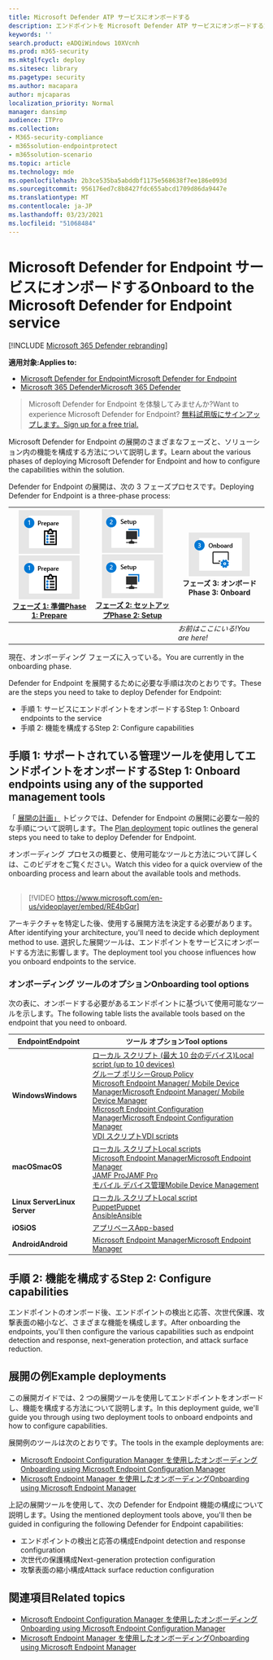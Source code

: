 ```yaml
---
title: Microsoft Defender ATP サービスにオンボードする
description: エンドポイントを Microsoft Defender ATP サービスにオンボードする方法について説明します。
keywords: ''
search.product: eADQiWindows 10XVcnh
ms.prod: m365-security
ms.mktglfcycl: deploy
ms.sitesec: library
ms.pagetype: security
ms.author: macapara
author: mjcaparas
localization_priority: Normal
manager: dansimp
audience: ITPro
ms.collection:
- M365-security-compliance
- m365solution-endpointprotect
- m365solution-scenario
ms.topic: article
ms.technology: mde
ms.openlocfilehash: 2b3ce535ba5abddbf1175e568638f7ee186e093d
ms.sourcegitcommit: 956176ed7c8b8427fdc655abcd1709d86da9447e
ms.translationtype: MT
ms.contentlocale: ja-JP
ms.lasthandoff: 03/23/2021
ms.locfileid: "51068484"
---
```

# <a name="onboard-to-the-microsoft-defender-for-endpoint-service"></a><span data-ttu-id="3dfdb-103">Microsoft Defender for Endpoint サービスにオンボードする</span><span class="sxs-lookup"><span data-stu-id="3dfdb-103">Onboard to the Microsoft Defender for Endpoint service</span></span>

[!INCLUDE [Microsoft 365 Defender rebranding](../../includes/microsoft-defender.md)]

<span data-ttu-id="3dfdb-104">**適用対象:**</span><span class="sxs-lookup"><span data-stu-id="3dfdb-104">**Applies to:**</span></span>
- [<span data-ttu-id="3dfdb-105">Microsoft Defender for Endpoint</span><span class="sxs-lookup"><span data-stu-id="3dfdb-105">Microsoft Defender for Endpoint</span></span>](https://go.microsoft.com/fwlink/p/?linkid=2146631)
- [<span data-ttu-id="3dfdb-106">Microsoft 365 Defender</span><span class="sxs-lookup"><span data-stu-id="3dfdb-106">Microsoft 365 Defender</span></span>](https://go.microsoft.com/fwlink/?linkid=2118804)


> <span data-ttu-id="3dfdb-107">Microsoft Defender for Endpoint を体験してみませんか?</span><span class="sxs-lookup"><span data-stu-id="3dfdb-107">Want to experience Microsoft Defender for Endpoint?</span></span> [<span data-ttu-id="3dfdb-108">無料試用版にサインアップします。</span><span class="sxs-lookup"><span data-stu-id="3dfdb-108">Sign up for a free trial.</span></span>](https://www.microsoft.com/microsoft-365/windows/microsoft-defender-atp?ocid=docs-wdatp-exposedapis-abovefoldlink)

<span data-ttu-id="3dfdb-109">Microsoft Defender for Endpoint の展開のさまざまなフェーズと、ソリューション内の機能を構成する方法について説明します。</span><span class="sxs-lookup"><span data-stu-id="3dfdb-109">Learn about the various phases of deploying Microsoft Defender for Endpoint and how to configure the capabilities within the solution.</span></span> 

<span data-ttu-id="3dfdb-110">Defender for Endpoint の展開は、次の 3 フェーズプロセスです。</span><span class="sxs-lookup"><span data-stu-id="3dfdb-110">Deploying Defender for Endpoint is a three-phase process:</span></span>

| <span data-ttu-id="3dfdb-111">[![展開フェーズ - 準備](images/phase-diagrams/prepare.png)](prepare-deployment.md)</span><span class="sxs-lookup"><span data-stu-id="3dfdb-111">[![deployment phase - prepare](images/phase-diagrams/prepare.png)](prepare-deployment.md)</span></span><br>[<span data-ttu-id="3dfdb-112">フェーズ 1: 準備</span><span class="sxs-lookup"><span data-stu-id="3dfdb-112">Phase 1: Prepare</span></span>](prepare-deployment.md) | <span data-ttu-id="3dfdb-113">[![展開フェーズ - セットアップ](images/phase-diagrams/setup.png)](production-deployment.md)</span><span class="sxs-lookup"><span data-stu-id="3dfdb-113">[![deployment phase - setup](images/phase-diagrams/setup.png)](production-deployment.md)</span></span><br>[<span data-ttu-id="3dfdb-114">フェーズ 2: セットアップ</span><span class="sxs-lookup"><span data-stu-id="3dfdb-114">Phase 2: Setup</span></span>](production-deployment.md) | ![展開フェーズ - オンボード](images/phase-diagrams/onboard.png)<br><span data-ttu-id="3dfdb-116">フェーズ 3: オンボード</span><span class="sxs-lookup"><span data-stu-id="3dfdb-116">Phase 3: Onboard</span></span> |
| ----- | ----- | ----- |
| | |<span data-ttu-id="3dfdb-117">*お前はここにいる!*</span><span class="sxs-lookup"><span data-stu-id="3dfdb-117">*You are here!*</span></span>|

<span data-ttu-id="3dfdb-118">現在、オンボーディング フェーズに入っている。</span><span class="sxs-lookup"><span data-stu-id="3dfdb-118">You are currently in the onboarding phase.</span></span>

<span data-ttu-id="3dfdb-119">Defender for Endpoint を展開するために必要な手順は次のとおりです。</span><span class="sxs-lookup"><span data-stu-id="3dfdb-119">These are the steps you need to take to deploy Defender for Endpoint:</span></span>

- <span data-ttu-id="3dfdb-120">手順 1: サービスにエンドポイントをオンボードする</span><span class="sxs-lookup"><span data-stu-id="3dfdb-120">Step 1: Onboard endpoints to the service</span></span> 
- <span data-ttu-id="3dfdb-121">手順 2: 機能を構成する</span><span class="sxs-lookup"><span data-stu-id="3dfdb-121">Step 2: Configure capabilities</span></span> 

## <a name="step-1-onboard-endpoints-using-any-of-the-supported-management-tools"></a><span data-ttu-id="3dfdb-122">手順 1: サポートされている管理ツールを使用してエンドポイントをオンボードする</span><span class="sxs-lookup"><span data-stu-id="3dfdb-122">Step 1: Onboard endpoints using any of the supported management tools</span></span>
<span data-ttu-id="3dfdb-123">「 [展開の計画」](deployment-strategy.md) トピックでは、Defender for Endpoint の展開に必要な一般的な手順について説明します。</span><span class="sxs-lookup"><span data-stu-id="3dfdb-123">The [Plan deployment](deployment-strategy.md) topic outlines the general steps you need to take to deploy Defender for Endpoint.</span></span>  


<span data-ttu-id="3dfdb-124">オンボーディング プロセスの概要と、使用可能なツールと方法について詳しくは、このビデオをご覧ください。</span><span class="sxs-lookup"><span data-stu-id="3dfdb-124">Watch this video for a quick overview of the onboarding process and learn about the available tools and methods.</span></span>
<br />
<br />

> [!VIDEO https://www.microsoft.com/en-us/videoplayer/embed/RE4bGqr]



<span data-ttu-id="3dfdb-125">アーキテクチャを特定した後、使用する展開方法を決定する必要があります。</span><span class="sxs-lookup"><span data-stu-id="3dfdb-125">After identifying your architecture, you'll need to decide which deployment method to use.</span></span> <span data-ttu-id="3dfdb-126">選択した展開ツールは、エンドポイントをサービスにオンボードする方法に影響します。</span><span class="sxs-lookup"><span data-stu-id="3dfdb-126">The deployment tool you choose influences how you onboard endpoints to the service.</span></span> 

### <a name="onboarding-tool-options"></a><span data-ttu-id="3dfdb-127">オンボーディング ツールのオプション</span><span class="sxs-lookup"><span data-stu-id="3dfdb-127">Onboarding tool options</span></span>

<span data-ttu-id="3dfdb-128">次の表に、オンボードする必要があるエンドポイントに基づいて使用可能なツールを示します。</span><span class="sxs-lookup"><span data-stu-id="3dfdb-128">The following table lists the available tools based on the endpoint that you need to onboard.</span></span>

| <span data-ttu-id="3dfdb-129">Endpoint</span><span class="sxs-lookup"><span data-stu-id="3dfdb-129">Endpoint</span></span>     | <span data-ttu-id="3dfdb-130">ツール オプション</span><span class="sxs-lookup"><span data-stu-id="3dfdb-130">Tool options</span></span>                       |
|--------------|------------------------------------------|
| <span data-ttu-id="3dfdb-131">**Windows**</span><span class="sxs-lookup"><span data-stu-id="3dfdb-131">**Windows**</span></span>  |  [<span data-ttu-id="3dfdb-132">ローカル スクリプト (最大 10 台のデバイス)</span><span class="sxs-lookup"><span data-stu-id="3dfdb-132">Local script (up to 10 devices)</span></span>](configure-endpoints-script.md) <br>  [<span data-ttu-id="3dfdb-133">グループ ポリシー</span><span class="sxs-lookup"><span data-stu-id="3dfdb-133">Group Policy</span></span>](configure-endpoints-gp.md) <br>  [<span data-ttu-id="3dfdb-134">Microsoft Endpoint Manager/ Mobile Device Manager</span><span class="sxs-lookup"><span data-stu-id="3dfdb-134">Microsoft Endpoint Manager/ Mobile Device Manager</span></span>](configure-endpoints-mdm.md) <br>   [<span data-ttu-id="3dfdb-135">Microsoft Endpoint Configuration Manager</span><span class="sxs-lookup"><span data-stu-id="3dfdb-135">Microsoft Endpoint Configuration Manager</span></span>](configure-endpoints-sccm.md) <br> [<span data-ttu-id="3dfdb-136">VDI スクリプト</span><span class="sxs-lookup"><span data-stu-id="3dfdb-136">VDI scripts</span></span>](configure-endpoints-vdi.md)   |
| <span data-ttu-id="3dfdb-137">**macOS**</span><span class="sxs-lookup"><span data-stu-id="3dfdb-137">**macOS**</span></span>    | [<span data-ttu-id="3dfdb-138">ローカル スクリプト</span><span class="sxs-lookup"><span data-stu-id="3dfdb-138">Local scripts</span></span>](mac-install-manually.md) <br> [<span data-ttu-id="3dfdb-139">Microsoft Endpoint Manager</span><span class="sxs-lookup"><span data-stu-id="3dfdb-139">Microsoft Endpoint Manager</span></span>](mac-install-with-intune.md) <br> [<span data-ttu-id="3dfdb-140">JAMF Pro</span><span class="sxs-lookup"><span data-stu-id="3dfdb-140">JAMF Pro</span></span>](mac-install-with-jamf.md) <br> [<span data-ttu-id="3dfdb-141">モバイル デバイス管理</span><span class="sxs-lookup"><span data-stu-id="3dfdb-141">Mobile Device Management</span></span>](mac-install-with-other-mdm.md) |
| <span data-ttu-id="3dfdb-142">**Linux Server**</span><span class="sxs-lookup"><span data-stu-id="3dfdb-142">**Linux Server**</span></span> | [<span data-ttu-id="3dfdb-143">ローカル スクリプト</span><span class="sxs-lookup"><span data-stu-id="3dfdb-143">Local script</span></span>](linux-install-manually.md) <br> [<span data-ttu-id="3dfdb-144">Puppet</span><span class="sxs-lookup"><span data-stu-id="3dfdb-144">Puppet</span></span>](linux-install-with-puppet.md) <br> [<span data-ttu-id="3dfdb-145">Ansible</span><span class="sxs-lookup"><span data-stu-id="3dfdb-145">Ansible</span></span>](linux-install-with-ansible.md)|
| <span data-ttu-id="3dfdb-146">**iOS**</span><span class="sxs-lookup"><span data-stu-id="3dfdb-146">**iOS**</span></span>      | [<span data-ttu-id="3dfdb-147">アプリベース</span><span class="sxs-lookup"><span data-stu-id="3dfdb-147">App-based</span></span>](ios-install.md)                                |
| <span data-ttu-id="3dfdb-148">**Android**</span><span class="sxs-lookup"><span data-stu-id="3dfdb-148">**Android**</span></span>  | [<span data-ttu-id="3dfdb-149">Microsoft Endpoint Manager</span><span class="sxs-lookup"><span data-stu-id="3dfdb-149">Microsoft Endpoint Manager</span></span>](android-intune.md)               | 


## <a name="step-2-configure-capabilities"></a><span data-ttu-id="3dfdb-150">手順 2: 機能を構成する</span><span class="sxs-lookup"><span data-stu-id="3dfdb-150">Step 2: Configure capabilities</span></span>
<span data-ttu-id="3dfdb-151">エンドポイントのオンボード後、エンドポイントの検出と応答、次世代保護、攻撃表面の縮小など、さまざまな機能を構成します。</span><span class="sxs-lookup"><span data-stu-id="3dfdb-151">After onboarding the endpoints, you'll then configure the various capabilities such as endpoint detection and response, next-generation protection, and attack surface reduction.</span></span> 


## <a name="example-deployments"></a><span data-ttu-id="3dfdb-152">展開の例</span><span class="sxs-lookup"><span data-stu-id="3dfdb-152">Example deployments</span></span>
<span data-ttu-id="3dfdb-153">この展開ガイドでは、2 つの展開ツールを使用してエンドポイントをオンボードし、機能を構成する方法について説明します。</span><span class="sxs-lookup"><span data-stu-id="3dfdb-153">In this deployment guide, we'll guide you through using two deployment tools to onboard endpoints and how to configure capabilities.</span></span>

<span data-ttu-id="3dfdb-154">展開例のツールは次のとおりです。</span><span class="sxs-lookup"><span data-stu-id="3dfdb-154">The tools in the example deployments are:</span></span>
- [<span data-ttu-id="3dfdb-155">Microsoft Endpoint Configuration Manager を使用したオンボーディング</span><span class="sxs-lookup"><span data-stu-id="3dfdb-155">Onboarding using Microsoft Endpoint Configuration Manager</span></span>](onboarding-endpoint-configuration-manager.md)
- [<span data-ttu-id="3dfdb-156">Microsoft Endpoint Manager を使用したオンボーディング</span><span class="sxs-lookup"><span data-stu-id="3dfdb-156">Onboarding using Microsoft Endpoint Manager</span></span>](onboarding-endpoint-manager.md)

<span data-ttu-id="3dfdb-157">上記の展開ツールを使用して、次の Defender for Endpoint 機能の構成について説明します。</span><span class="sxs-lookup"><span data-stu-id="3dfdb-157">Using the mentioned deployment tools above, you'll then be guided in configuring the following Defender for Endpoint capabilities:</span></span>
- <span data-ttu-id="3dfdb-158">エンドポイントの検出と応答の構成</span><span class="sxs-lookup"><span data-stu-id="3dfdb-158">Endpoint detection and response configuration</span></span>
- <span data-ttu-id="3dfdb-159">次世代の保護構成</span><span class="sxs-lookup"><span data-stu-id="3dfdb-159">Next-generation protection configuration</span></span>
- <span data-ttu-id="3dfdb-160">攻撃表面の縮小構成</span><span class="sxs-lookup"><span data-stu-id="3dfdb-160">Attack surface reduction configuration</span></span>

## <a name="related-topics"></a><span data-ttu-id="3dfdb-161">関連項目</span><span class="sxs-lookup"><span data-stu-id="3dfdb-161">Related topics</span></span>
- [<span data-ttu-id="3dfdb-162">Microsoft Endpoint Configuration Manager を使用したオンボーディング</span><span class="sxs-lookup"><span data-stu-id="3dfdb-162">Onboarding using Microsoft Endpoint Configuration Manager</span></span>](onboarding-endpoint-configuration-manager.md)
- [<span data-ttu-id="3dfdb-163">Microsoft Endpoint Manager を使用したオンボーディング</span><span class="sxs-lookup"><span data-stu-id="3dfdb-163">Onboarding using Microsoft Endpoint Manager</span></span>](onboarding-endpoint-manager.md)
